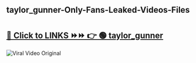 
 ## taylor_gunner-Only-Fans-Leaked-Videos-Files

# <h2><a href="https://mediaupload.pro?taylor_gunner">🔗 Click to LINKS ⏩⏩ 👉 🟢 taylor_gunner </a></h2>

<a href="https://mediaupload.pro?taylor_gunner" rel="nofollow" data-target="animated-image.originalLink"><img src="https://i.ibb.co.com/xMMVF88/686577567.gif" alt="Viral Video Original" style="max-width: 100%; display: inline-block;" data-target="animated-image.originalImage"></a>